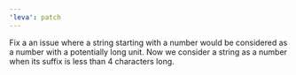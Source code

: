 ```yaml
---
'leva': patch
---
```


Fix a an issue where a string starting with a number would be considered as a number with a potentially long unit. Now we consider a string as a number when its suffix is less than 4 characters long.
